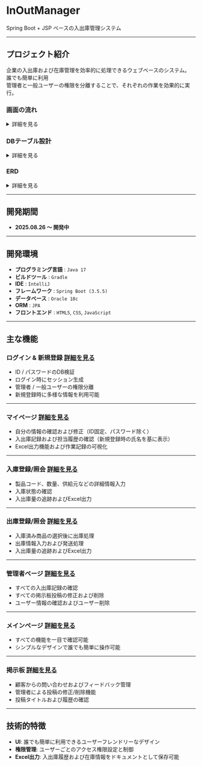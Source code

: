 # InOutManager  
Spring Boot + JSP ベースの入出庫管理システム

---

##  プロジェクト紹介  
企業の入出庫および在庫管理を効率的に処理できるウェブベースのシステム。  
誰でも簡単に利用  
管理者と一般ユーザーの権限を分離することで、それぞれの作業を効果的に実行。  

###  画面の流れ 
<details>
  <summary>詳細を見る</summary> <br>
  <img src="https://github.com/jongha8422-sketch/inoutmanager/blob/main/PICTURES/%ED%99%94%EB%A9%B4%EC%9D%98%20%EC%A7%84%EC%9E%90%ED%9D%90%EB%A6%84.png" alt="画面フロー" width="800"/> 
</details>

###  DBテーブル設計 
<details>
  <summary>詳細を見る</summary> <br>
  <img src="https://github.com/jongha8422-sketch/inoutmanager/blob/main/PICTURES/%ED%99%94%EB%A9%B4%EC%9D%98%20%EC%A7%84%EC%9E%90%ED%9D%90%EB%A6%84.png" alt="画面フロー" width="800"/> 
</details>

### ERD 
<details>
  <summary>詳細を見る</summary> <br>
  <img src="https://github.com/jongha8422-sketch/inoutmanager/blob/main/PICTURES/erd1.png" width="800"/> 
</details>


---

##  開発期間  
- **2025.08.26 ～ 開発中**

---

##  開発環境  

- **プログラミング言語** : `Java 17`  
- **ビルドツール** : `Gradle`  
- **IDE** : `IntelliJ`  
- **フレームワーク** : `Spring Boot (3.5.5)`  
- **データベース** : `Oracle 18c` 
- **ORM** : `JPA`  
- **フロントエンド** : `HTML5`, `CSS`, `JavaScript`  

---

##  主な機能  

###  ログイン & 新規登録 [詳細を見る](https://github.com/jongha8422-sketch/inoutmanager/blob/main/project/login.md)
- ID / パスワードのDB検証  
- ログイン時にセッション生成  
- 管理者 / 一般ユーザーの権限分離  
- 新規登録時に多様な情報を利用可能  

---

###  マイページ [詳細を見る](https://github.com/jongha8422-sketch/inoutmanager/blob/main/project/mypage.md)
- 自分の情報の確認および修正（ID固定、パスワード除く）  
- 入出庫記録および担当履歴の確認（新規登録時の氏名を基に表示）  
- Excel出力機能および作業記録の可視化  

---

###  入庫登録/照会 [詳細を見る](https://github.com/jongha8422-sketch/inoutmanager/blob/main/project/ibpage.md)
- 製品コード、数量、供給元などの詳細情報入力  
- 入庫状態の確認  
- 入出庫量の追跡およびExcel出力  

---

###  出庫登録/照会 [詳細を見る](https://github.com/jongha8422-sketch/inoutmanager/blob/main/project/obpage.md)
- 入庫済み商品の選択後に出庫処理  
- 出庫情報入力および発送処理  
- 入出庫量の追跡およびExcel出力  

---

###  管理者ページ [詳細を見る](https://github.com/jongha8422-sketch/inoutmanager/blob/main/project/admin.md)
- すべての入出庫記録の確認  
- すべての掲示板投稿の修正および削除  
- ユーザー情報の確認およびユーザー削除  

---

###  メインページ [詳細を見る](https://github.com/jongha8422-sketch/inoutmanager/blob/main/project/mainpage.md)
- すべての機能を一目で確認可能  
- シンプルなデザインで誰でも簡単に操作可能  

---

###  掲示板 [詳細を見る](https://github.com/jongha8422-sketch/inoutmanager/blob/main/project/boardpage.md)
- 顧客からの問い合わせおよびフィードバック管理  
- 管理者による投稿の修正/削除機能  
- 投稿タイトルおよび履歴の確認  

---

##  技術的特徴  

- **UI**: 誰でも簡単に利用できるユーザーフレンドリーなデザイン  
- **権限管理**: ユーザーごとのアクセス権限設定と制御  
- **Excel出力**: 入出庫履歴および在庫情報をドキュメントとして保存可能  
